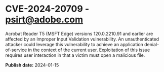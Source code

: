 # CVE-2024-20709 - psirt@adobe.com

Acrobat Reader T5 (MSFT Edge) versions 120.0.2210.91 and earlier are affected by an Improper Input Validation vulnerability. An unauthenticated attacker could leverage this vulnerability to achieve an application denial-of-service in the context of the current user. Exploitation of this issue requires user interaction in that a victim must open a malicious file.

**Publish date:** 2024-01-15

